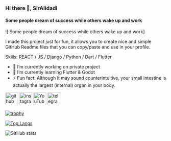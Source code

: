 ### Hi there 👋, SirAlidadi
####  Some people dream of success while others wake up and work
![ Some people dream of success while others wake up and work]

I made this project just for fun, it allows you to create nice and simple GitHub Readme files that you can copy/paste and use in your profile.

Skills: REACT / JS / Django / Python / Dart / Flutter

- 🔭 I’m currently working on private project 
- 🌱 I’m currently learning Flutter & Godot 
- ⚡ Fun fact: Although it may sound counterintuitive, your small intestine is actually the largest (internal) organ in your body. 


[<img src='https://cdn.jsdelivr.net/npm/simple-icons@3.0.1/icons/github.svg' alt='github' height='40'>](https://github.com/SirAlidadi)  [<img src='https://cdn.jsdelivr.net/npm/simple-icons@3.0.1/icons/instagram.svg' alt='instagram' height='40'>](https://www.instagram.com/SirAlidadi/)  [<img src='https://cdn.jsdelivr.net/npm/simple-icons@3.0.1/icons/youtube.svg' alt='YouTube' height='40'>](https://www.youtube.com/channel/SirAlidadi)  [<img src='https://cdn.jsdelivr.net/npm/simple-icons@3.0.1/icons/telegram.svg' alt='telegram' height='40'>](https://t.me/SirAlidadi)  

[![trophy](https://github-profile-trophy.vercel.app/?username=SirAlidadi)](https://github.com/ryo-ma/github-profile-trophy)

[![Top Langs](https://github-readme-stats.vercel.app/api/top-langs/?username=SirAlidadi)](https://github.com/anuraghazra/github-readme-stats)

![GitHub stats](https://github-readme-stats.vercel.app/api?username=SirAlidadi&show_icons=true&count_private=true)
